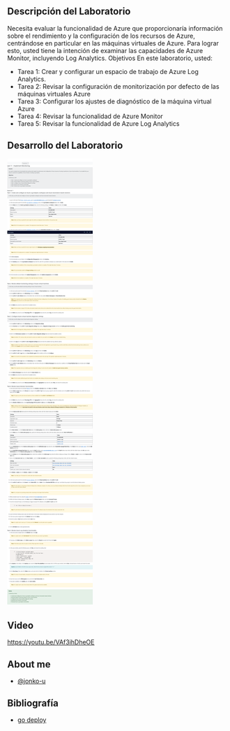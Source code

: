 
## Descripción del Laboratorio

Necesita evaluar la funcionalidad de Azure que proporcionaría información sobre el rendimiento y la configuración de los recursos de Azure, centrándose en particular en las máquinas virtuales de Azure. Para lograr esto, usted tiene la intención de examinar las capacidades de Azure Monitor, incluyendo Log Analytics.
Objetivos
En este laboratorio, usted:
- Tarea 1: Crear y configurar un espacio de trabajo de Azure Log Analytics.
- Tarea 2: Revisar la configuración de monitorización por defecto de las máquinas virtuales Azure
- Tarea 3: Configurar los ajustes de diagnóstico de la máquina virtual Azure
- Tarea 4: Revisar la funcionalidad de Azure Monitor
- Tarea 5: Revisar la funcionalidad de Azure Log Analytics


## Desarrollo del Laboratorio
![Logo](/AZ-104-Microsoft%20Azure%20Administrator/Lab%2011%20-%20Implement%20Monitoring/screenshots/Lab11.png)
## Video
https://youtu.be/VAf3ihDheOE


## About me
- [@jonko-u](https://github.com/jonko-u)

## Bibliografía

- [go deploy](https://lms.godeploy.it/)
